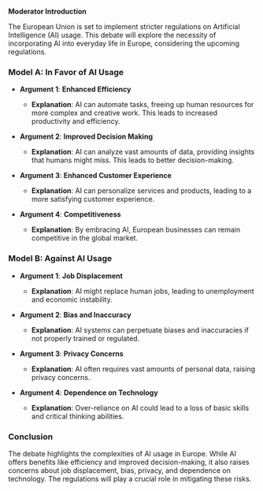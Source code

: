 **Moderator Introduction**

The European Union is set to implement stricter regulations on Artificial Intelligence (AI) usage. This debate will explore the necessity of incorporating AI into everyday life in Europe, considering the upcoming regulations.

### Model A: In Favor of AI Usage

- **Argument 1**: **Enhanced Efficiency**
  - **Explanation**: AI can automate tasks, freeing up human resources for more complex and creative work. This leads to increased productivity and efficiency.

- **Argument 2**: **Improved Decision Making**
  - **Explanation**: AI can analyze vast amounts of data, providing insights that humans might miss. This leads to better decision-making.

- **Argument 3**: **Enhanced Customer Experience**
  - **Explanation**: AI can personalize services and products, leading to a more satisfying customer experience.

- **Argument 4**: **Competitiveness**
  - **Explanation**: By embracing AI, European businesses can remain competitive in the global market.

### Model B: Against AI Usage

- **Argument 1**: **Job Displacement**
  - **Explanation**: AI might replace human jobs, leading to unemployment and economic instability.

- **Argument 2**: **Bias and Inaccuracy**
  - **Explanation**: AI systems can perpetuate biases and inaccuracies if not properly trained or regulated.

- **Argument 3**: **Privacy Concerns**
  - **Explanation**: AI often requires vast amounts of personal data, raising privacy concerns.

- **Argument 4**: **Dependence on Technology**
  - **Explanation**: Over-reliance on AI could lead to a loss of basic skills and critical thinking abilities.

### Conclusion

The debate highlights the complexities of AI usage in Europe. While AI offers benefits like efficiency and improved decision-making, it also raises concerns about job displacement, bias, privacy, and dependence on technology. The regulations will play a crucial role in mitigating these risks.